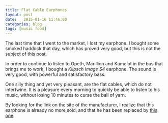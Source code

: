 ```yaml
---
title: Flat Cable Earphones
layout: post
date:   2015-01-16 11:46:00
categories: blog
tags: [music food]
---
```


The last time that I went to the market,
I lost my earphone.
I bought some smoked haddock that day,
which has proved very good,
but this is not the subject of this post.

In order to continue to listen to Opeth, Marillion and Kamelot
in the bus that brings me to work,
I bought a *Klipsch Image S4* earphone.
The sound is very good, with powerful and satisfactory bass.

One silly thing and yet very pleasant,
are the flat cables, which do not intertwine.
It is a pleasure every morning
to quickly be able to listen to his music,
without losing 10 minutes to curse the ball of yarn.

By looking for the link on the site of the manufacturer,
I realize that this earphone is already no more sold,
and that he has been replaced by [this one].

[this one]: http://www.klipsch.com/R6i
